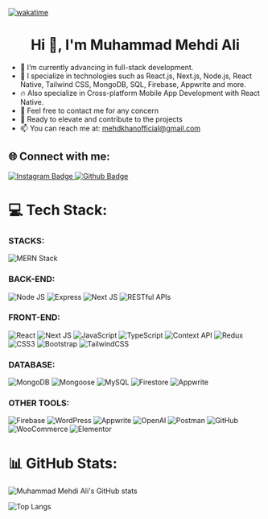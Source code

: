 [![wakatime](https://wakatime.com/badge/user/45263e9f-4f5c-477c-98d7-b03fb4032560.svg)](https://wakatime.com/@45263e9f-4f5c-477c-98d7-b03fb4032560)

<h1 align="center">Hi 👋, I'm Muhammad Mehdi Ali</h1>

- 🔭 I’m currently advancing in full-stack development.
- 🌱 I specialize in technologies such as React.js, Next.js, Node.js, React Native, Tailwind CSS, MongoDB, SQL, Firebase, Appwrite and more.
- 🔥 Also specialize in Cross-platform Mobile App Development with React Native. 
- 💬 Feel free to contact me for any concern
- 🚀 Ready to elevate and contribute to the projects 
- 📫 You can reach me at: mehdkhanofficial@gmail.com

## 🌐 Connect with me:
<div id="badges">
   <a href="https://www.linkedin.com/in/mehdikhan55">
    <img src="https://img.shields.io/badge/Linkedin-purple?style=for-the-badge&logo=instagram&logoColor=white" alt="Instagram Badge"/>
  </a>
  <a href="https://github.com/mehdiali55">
    <img src="https://img.shields.io/badge/Github-black?style=for-the-badge&logo=Github&logoColor=white" alt="Github Badge"/>
  </a>
</div>

# 💻 Tech Stack:

### STACKS:
![MERN Stack](https://img.shields.io/badge/MERN-%2300f.svg?style=for-the-badge&logo=mongodb&logoColor=white)

### BACK-END:
![Node JS](https://img.shields.io/badge/Node.js-43853D?style=for-the-badge&logo=node.js&logoColor=white)
![Express](https://img.shields.io/badge/express.js-%23404d59.svg?style=for-the-badge&logo=express&logoColor=%2361DAFB)
![Next JS](https://img.shields.io/badge/next.js-%23000000.svg?style=for-the-badge&logo=next.js&logoColor=white)
![RESTful APIs](https://img.shields.io/badge/REST-00C853?style=for-the-badge&logo=rest&logoColor=white)

### FRONT-END:
![React](https://img.shields.io/badge/react-%2320232a.svg?style=for-the-badge&logo=react&logoColor=%2361DAFB)
![Next JS](https://img.shields.io/badge/next.js-%23000000.svg?style=for-the-badge&logo=next.js&logoColor=white)
![JavaScript](https://img.shields.io/badge/javascript-%23323330.svg?style=for-the-badge&logo=javascript&logoColor=%23F7DF1E)
![TypeScript](https://img.shields.io/badge/typescript-%23007ACC.svg?style=for-the-badge&logo=typescript&logoColor=white)
![Context API](https://img.shields.io/badge/contextapi-5A29E4?style=for-the-badge&logo=react&logoColor=white)
![Redux](https://img.shields.io/badge/redux-%23593d88.svg?style=for-the-badge&logo=redux&logoColor=white)
![CSS3](https://img.shields.io/badge/css3-%231572B6.svg?style=for-the-badge&logo=css3&logoColor=white)
![Bootstrap](https://img.shields.io/badge/bootstrap-%23563D7C.svg?style=for-the-badge&logo=bootstrap&logoColor=white)
![TailwindCSS](https://img.shields.io/badge/tailwindcss-%2338B2AC.svg?style=for-the-badge&logo=tailwind-css&logoColor=white)

### DATABASE:
![MongoDB](https://img.shields.io/badge/mongodb-%2347A248.svg?style=for-the-badge&logo=mongodb&logoColor=white)
![Mongoose](https://img.shields.io/badge/mongoose-880000?style=for-the-badge&logo=mongoose&logoColor=white)
![MySQL](https://img.shields.io/badge/mysql-%2300f.svg?style=for-the-badge&logo=mysql&logoColor=white)
![Firestore](https://img.shields.io/badge/firestore-%23039BE5.svg?style=for-the-badge&logo=firebase)
![Appwrite](https://img.shields.io/badge/appwrite-F02E65?style=for-the-badge&logo=appwrite&logoColor=white)

### OTHER TOOLS:
![Firebase](https://img.shields.io/badge/firebase-%23039BE5.svg?style=for-the-badge&logo=firebase)
![WordPress](https://img.shields.io/badge/wordpress-%2321759B.svg?style=for-the-badge&logo=wordpress&logoColor=white)
![Appwrite](https://img.shields.io/badge/appwrite-F02E65?style=for-the-badge&logo=appwrite&logoColor=white)
![OpenAI](https://img.shields.io/badge/openai-412991?style=for-the-badge&logo=openai&logoColor=white)
![Postman](https://img.shields.io/badge/Postman-FF6C37?style=for-the-badge&logo=postman&logoColor=white)
![GitHub](https://img.shields.io/badge/github-%23121011.svg?style=for-the-badge&logo=github&logoColor=white)
![WooCommerce](https://img.shields.io/badge/woo-96588A.svg?style=for-the-badge&logo=woocommerce&logoColor=white)
![Elementor](https://img.shields.io/badge/elementor-%23D42C6F.svg?style=for-the-badge&logo=elementor&logoColor=white)

# 📊 GitHub Stats:
![Muhammad Mehdi Ali's GitHub stats](https://github-readme-stats.vercel.app/api?username=mehdikhan55&theme=dark&hide_border=false&include_all_commits=false&count_private=false) <br/>

![Top Langs](https://github-readme-stats.vercel.app/api/top-langs/?username=mehdikhan55&theme=dark)
